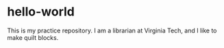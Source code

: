 # hello-world
This is my practice repository.
I am a librarian at Virginia Tech, and I like to make quilt blocks.
